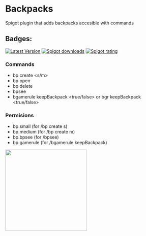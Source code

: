 # Backpacks
Spigot plugin that adds backpacks accesible with commands
## Badges:
[![Latest Version](https://img.shields.io/badge/Latest%20Version-1.1.0-brightgreen)](https://github.com/IBMESP/Backpacks/releases/latest)
<a href="https://www.spigotmc.org/resources/99840/"><img src="https://img.shields.io/spiget/downloads/99840?label=Spigot%20Downloads" alt="Spigot downloads"></a>
<a href="https://www.spigotmc.org/resources/99840/"><img src="https://img.shields.io/spiget/rating/99840?label=Spigot%20Rating" alt="Spigot rating"></a>
### Commands
- bp create <s/m>
- bp open
- bp delete
- bpsee <player>
- bgamerule keepBackpack <true/false> or bgr keepBackpack <true/false>
  
### Permisions
- bp.small (for /bp create s)
- bp.medium (for /bp create m)
- bp.bpsee (for /bpsee)
- bp.gamerule (for /bgamerule keepBackpack)
<p><strong><img src="https://i.imgur.com/Tt7Lyar.png" alt="" width="256" height="256" /></strong></p>
